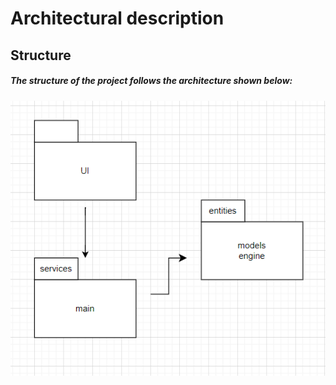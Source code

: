 # Architectural description
## Structure
##### The structure of the project follows the architecture shown below:
![Diagram](./pictures/architecture.png)